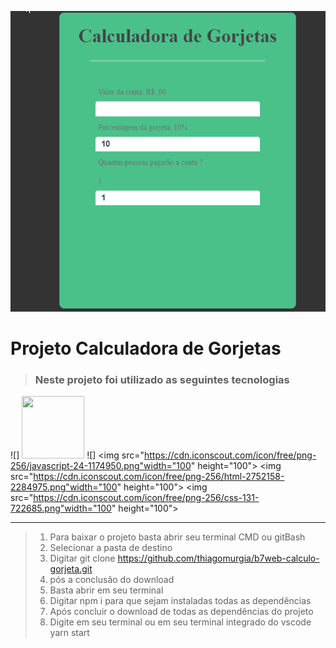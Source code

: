 ![calc](calc.gif)

 # Projeto Calculadora de Gorjetas 
> ### Neste projeto foi utilizado as seguintes tecnologias

![] <img src="https://cdn.iconscout.com/icon/free/png-256/react-4-1175110.png" width="100" height="100">
![] <img src="https://cdn.iconscout.com/icon/free/png-256/javascript-24-1174950.png"width="100" height="100">
<img src="https://cdn.iconscout.com/icon/free/png-256/html-2752158-2284975.png"width="100" height="100">
<img src="https://cdn.iconscout.com/icon/free/png-256/css-131-722685.png"width="100" height="100">




<hr/>

>1. Para baixar o projeto basta abrir seu terminal CMD ou gitBash
>2. Selecionar a pasta de destino
>3. Digitar git clone https://github.com/thiagomurgia/b7web-calculo-gorjeta.git
>4. pós a conclusão do download
>5. Basta abrir em seu terminal
>6. Digitar npm i para que sejam instaladas todas as dependências
>7. Após concluir o download de todas as dependências do projeto
>8. Digite em seu terminal ou em seu terminal integrado do vscode yarn start
